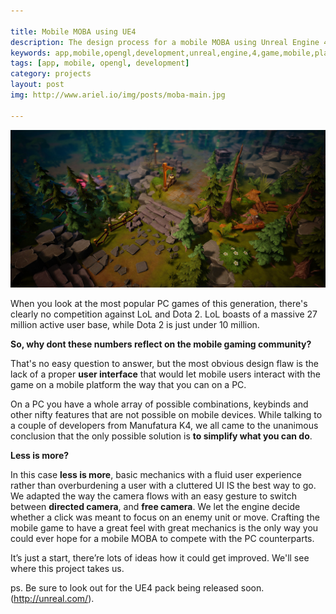 ```yaml
---

title: Mobile MOBA using UE4
description: The design process for a mobile MOBA using Unreal Engine 4 (ue4).
keywords: app,mobile,opengl,development,unreal,engine,4,game,mobile,platform
tags: [app, mobile, opengl, development]
category: projects
layout: post
img: http://www.ariel.io/img/posts/moba-main.jpg

---
```


![Mobile Moba project](/img/posts/moba-main.jpg)

When you look at the most popular PC games of this generation, there's clearly no competition against LoL and Dota 2.
LoL boasts of a massive 27 million active user base, while Dota 2 is just under 10 million. 

__So, why dont these numbers reflect on the mobile gaming community?__

That's no easy question to answer, but the most obvious design flaw is the lack of a proper __user interface__ that would let mobile users interact with the game on a mobile platform the way that you can on a PC.

On a PC you have a whole array of possible combinations, keybinds and other nifty features that are not possible on mobile devices. While talking to a couple of developers from Manufatura K4, we all came to the unanimous conclusion that the only possible solution is __to simplify what you can do__.

__Less is more?__

In this case __less is more__, basic mechanics with a fluid user experience rather than overburdening a user with a cluttered UI IS the best way to go. We adapted the way the camera flows with an easy gesture to switch between __directed camera__, and __free camera__. We let the engine decide whether a click was meant to focus on an enemy unit or move. Crafting the mobile game to have a great feel with great mechanics is the only way you could ever hope for a mobile MOBA to compete with the PC counterparts.

It’s just a start, there’re lots of ideas how it could get improved. We'll see where this project takes us.

ps. Be sure to look out for the UE4 pack being released soon. (http://unreal.com/).

